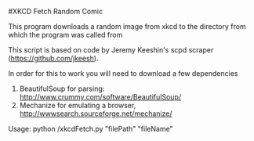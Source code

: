 #XKCD Fetch Random Comic

This program downloads a random image from xkcd to the directory from which the program was called from

This script is based on code by Jeremy Keeshin's scpd scraper (https://github.com/jkeesh).

In order for this to work you will need to download a few dependencies

1. BeautifulSoup for parsing: http://www.crummy.com/software/BeautifulSoup/
2. Mechanize for emulating a browser, http://wwwsearch.sourceforge.net/mechanize/

Usage: python /xkcdFetch.py "filePath" "fileName"